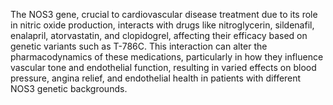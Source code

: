 The NOS3 gene, crucial to cardiovascular disease treatment due to its role in nitric oxide production, interacts with drugs like nitroglycerin, sildenafil, enalapril, atorvastatin, and clopidogrel, affecting their efficacy based on genetic variants such as T-786C. This interaction can alter the pharmacodynamics of these medications, particularly in how they influence vascular tone and endothelial function, resulting in varied effects on blood pressure, angina relief, and endothelial health in patients with different NOS3 genetic backgrounds.